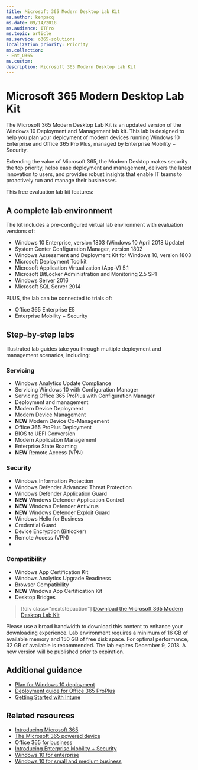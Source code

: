 ```yaml
---
title: Microsoft 365 Modern Desktop Lab Kit
ms.author: kenpacq
ms.date: 09/14/2018
ms.audience: ITPro
ms.topic: article
ms.service: o365-solutions
localization_priority: Priority
ms.collection: 
- Ent_O365
ms.custom:
description: Microsoft 365 Modern Desktop Lab Kit
---
```


# Microsoft 365 Modern Desktop Lab Kit

The Microsoft 365 Modern Desktop Lab Kit is an updated version of the Windows 10 Deployment and Management lab kit. This lab is designed to help you plan your deployment of modern devices running Windows 10 Enterprise and Office 365 Pro Plus, managed by Enterprise Mobility + Security. 

Extending the value of Microsoft 365, the Modern Desktop makes security the top priority, helps ease deployment and management, delivers the latest innovation to users, and provides robust insights that enable IT teams to proactively run and manage their businesses. 

This free evaluation lab kit features: 

## A complete lab environment
The kit includes a pre-configured virtual lab environment with evaluation versions of:

* Windows 10 Enterprise, version 1803 (Windows 10 April 2018 Update)
* System Center Configuration Manager, version 1802
* Windows Assessment and Deployment Kit for Windows 10, version 1803
* Microsoft Deployment Toolkit 
* Microsoft Application Virtualization (App-V) 5.1
* Microsoft BitLocker Administration and Monitoring 2.5 SP1
* Windows Server 2016
* Microsoft SQL Server 2014

PLUS, the lab can be connected to trials of:

* Office 365 Enterprise E5
* Enterprise Mobility + Security

## Step-by-step labs

Illustrated lab guides take you through multiple deployment and management scenarios, including:


### Servicing
* Windows Analytics Update Compliance 
* Servicing Windows 10 with Configuration Manager 
* Servicing Office 365 ProPlus with Configuration Manager 
* Deployment and management
* Modern Device Deployment 
* Modern Device Management 
* **NEW** Modern Device Co-Management 
* Office 365 ProPlus Deployment 
* BIOS to UEFI Conversion 
* Modern Application Management 
* Enterprise State Roaming 
* **NEW** Remote Access (VPN) 

### Security
* Windows Information Protection 
* Windows Defender Advanced Threat Protection 
* Windows Defender Application Guard 
* **NEW** Windows Defender Application Control 
* **NEW** Windows Defender Antivirus  
* **NEW** Windows Defender Exploit Guard  
* Windows Hello for Business  
* Credential Guard 
* Device Encryption (Bitlocker)  
* Remote Access (VPN)  
* 

### Compatibility
 
* Windows App Certification Kit  
* Windows Analytics Upgrade Readiness  
* Browser Compatibility  
* **NEW** Windows App Certification Kit  
* Desktop Bridges 

> [!div class="nextstepaction"]
> [Download the Microsoft 365 Modern Desktop Lab Kit](https://www.microsoft.com/evalcenter/evaluate-microsoft-365-powered-device-lab-kit)


Please use a broad bandwidth to download this content to enhance your downloading experience. Lab environment requires a minimum of 16 GB of available memory and 150 GB of free disk space. For optimal performance, 32 GB of available is recommended. The lab expires December 9, 2018. A new version will be published prior to expiration.

## Additional guidance
* [Plan for Windows 10 deployment](https://docs.microsoft.com/windows/deployment/planning/index)
* [Deployment guide for Office 365 ProPlus](https://docs.microsoft.com/deployoffice/deployment-guide-for-office-365-proplus)
* [Getting Started with Intune](https://docs.microsoft.com/intune/get-started-evaluation)

## Related resources
* [Introducing Microsoft 365](https://www.microsoft.com/microsoft-365/default.aspx)
* [The Microsoft 365 powered device](https://www.microsoft.com/microsoft-365/enterprise/powereddevice)
* [Office 365 for business](https://products.office.com/business/office)
* [Introducing Enterprise Mobility + Security](https://www.microsoft.com/cloud-platform/enterprise-mobility-security)
* [Windows 10 for enterprise](https://www.microsoft.com/WindowsForBusiness/windows-for-enterprise)
* [Windows 10 for small and medium business](https://www.microsoft.com/WindowsForBusiness/windows-for-small-business)


